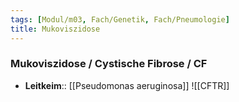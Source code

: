 ```yaml
---
tags: [Modul/m03, Fach/Genetik, Fach/Pneumologie]
title: Mukoviszidose
---
```

### Mukoviszidose / Cystische Fibrose / CF
- **Leitkeim**:: [[Pseudomonas aeruginosa]]
![[CFTR]]